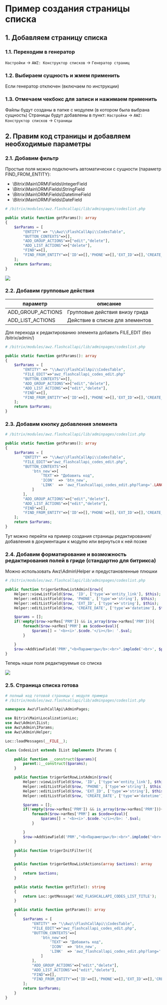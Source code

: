# Пример создания страницы списка

<!-- ex1-start -->

## 1. Добавляем страницу списка

### 1.1. Переходим в генератор

`Настройки` -> `AWZ: Конструктор списков` -> `Генератор страниц`

### 1.2. Выбираем сущность и жмем применить

Если генератор отключен (включаем по инструкции)

### 1.3. Отмечаем чекбокс для записи и нажимаем применить

Файлы будут созданы в папке с модулем (в котором была выбрана сущность)
Страницы будут добавлены в пункт:
`Настройки` -> `AWZ: Конструктор списков` -> `Страницы`

## 2. Правим код страницы и добавляем необходимые параметры

### 2.1. Добавим фильтр

Простые поля можно подключить автоматически с сущности (параметр FIND_FROM_ENTITY):
* \Bitrix\Main\ORM\Fields\IntegerField
* \Bitrix\Main\ORM\Fields\StringField
* \Bitrix\Main\ORM\Fields\DatetimeField
* \Bitrix\Main\ORM\Fields\DateField

```php
# /bitrix/modules/awz.flashcallapi/lib/adminpages/codeslist.php

public static function getParams(): array
{
    $arParams = [
        "ENTITY" => "\\Awz\\FlashCallApi\\CodesTable",
        "BUTTON_CONTEXTS"=>[],
        "ADD_GROUP_ACTIONS"=>["edit","delete"],
        "ADD_LIST_ACTIONS"=>["delete"],
        "FIND"=>[],
        "FIND_FROM_ENTITY"=>['ID'=>[],'PHONE'=>[],'EXT_ID'=>[],'CREATE_DATE'=>[]]
    ];
    return $arParams;
}

```

![](https://zahalski.dev/images/modules/awz.admin/001.png)

### 2.2. Добавим групповые действия

| параметр           | описание |
|--------------------|--|
| ADD_GROUP_ACTIONS  | Групповые действия внизу грида |
| ADD_LIST_ACTIONS   | Действие в списке для элементов |

Для перехода к редактированию элемента добавить FILE_EDIT (без /bitrix/admin/)

```php
# /bitrix/modules/awz.flashcallapi/lib/adminpages/codeslist.php 

public static function getParams(): array
{
    $arParams = [
        "ENTITY" => "\\Awz\\FlashCallApi\\CodesTable",
        "FILE_EDIT"=>"awz_flashcallapi_codes_edit.php"
        "BUTTON_CONTEXTS"=>[],
        "ADD_GROUP_ACTIONS"=>["edit","delete"],
        "ADD_LIST_ACTIONS"=>["edit","delete"],
        "FIND"=>[],
        "FIND_FROM_ENTITY"=>['ID'=>[],'PHONE'=>[],'EXT_ID'=>[],'CREATE_DATE'=>[]]
    ];
    return $arParams;
}

```

### 2.3. Добавим кнопку добавления элемента

```php
# /bitrix/modules/awz.flashcallapi/lib/adminpages/codeslist.php 

public static function getParams(): array
{
    $arParams = [
        "ENTITY" => "\\Awz\\FlashCallApi\\CodesTable",
        "FILE_EDIT"=>"awz_flashcallapi_codes_edit.php",
        "BUTTON_CONTEXTS"=>[
            'btn_new'=>[
                'TEXT'=> "Добавить код",
                'ICON'	=> 'btn_new',
                'LINK'	=> 'awz_flashcallapi_codes_edit.php?lang='.LANGUAGE_ID
            ]
        ],
        "ADD_GROUP_ACTIONS"=>["edit","delete"],
        "ADD_LIST_ACTIONS"=>["edit","delete"],
        "FIND"=>[],
        "FIND_FROM_ENTITY"=>['ID'=>[],'PHONE'=>[],'EXT_ID'=>[],'CREATE_DATE'=>[]]
    ];
    return $arParams;
}

```

Тут можно перейти на пример создания страницы редактирования/добавления в документации к модулю или вернуться к ней позже

### 2.4. Добавим форматирование и возможность редактирования полей в гриде (стандартно для битрикса)

Можно использовать Awz\Admin\Helper и предустановленные плюшки

```php
# /bitrix/modules/awz.flashcallapi/lib/adminpages/codeslist.php 

public function trigerGetRowListAdmin($row){
    Helper::viewListField($row, 'ID', ['type'=>'entity_link'], $this);
    Helper::editListField($row, 'PHONE', ['type'=>'string'], $this);
    Helper::editListField($row, 'EXT_ID', ['type'=>'string'], $this);
    Helper::editListField($row, 'CREATE_DATE', ['type'=>'datetime'], $this);

    $params = [];
    if(!empty($row->arRes['PRM']) && is_array($row->arRes['PRM'])){
        foreach($row->arRes['PRM'] as $code=>$val){
            $params[] = '<b><i>'.$code.'</i></b>: '.$val;
        }

    }
    $row->AddViewField('PRM',"<b>Параметры</b>:<br>".implode('<br>', $params));
}

```

Теперь наши поля редактируемые со списка

![](https://zahalski.dev/images/modules/awz.admin/003.png)

### 2.5. Страница списка готова

```php
# полный код готовой страницы с модуля примера
# /bitrix/modules/awz.flashcallapi/lib/adminpages/codeslist.php 

namespace Awz\FlashCallApi\AdminPages;

use Bitrix\Main\Localization\Loc;
use Awz\Admin\IList;
use Awz\Admin\IParams;
use Awz\Admin\Helper;

Loc::loadMessages(__FILE__);

class CodesList extends IList implements IParams {

    public function __construct($params){
        parent::__construct($params);
    }

    public function trigerGetRowListAdmin($row){
        Helper::viewListField($row, 'ID', ['type'=>'entity_link'], $this);
        Helper::editListField($row, 'PHONE', ['type'=>'string'], $this);
        Helper::editListField($row, 'EXT_ID', ['type'=>'string'], $this);
        Helper::editListField($row, 'CREATE_DATE', ['type'=>'datetime'], $this);

        $params = [];
        if(!empty($row->arRes['PRM']) && is_array($row->arRes['PRM'])){
            foreach($row->arRes['PRM'] as $code=>$val){
                $params[] = '<b><i>'.$code.'</i></b>: '.$val;
            }

        }
        $row->AddViewField('PRM',"<b>Параметры</b>:<br>".implode('<br>', $params));
    }

    public function trigerInitFilter(){
    }

    public function trigerGetRowListActions(array $actions): array
    {
        return $actions;
    }

    public static function getTitle(): string
    {
        return Loc::getMessage('AWZ_FLASHCALLAPI_CODES_LIST_TITLE');
    }

    public static function getParams(): array
    {
        $arParams = [
            "ENTITY" => "\\Awz\\FlashCallApi\\CodesTable",
            "FILE_EDIT"=>"awz_flashcallapi_codes_edit.php",
            "BUTTON_CONTEXTS"=>[
                'btn_new'=>[
                    'TEXT'=> "Добавить код",
                    'ICON'	=> 'btn_new',
                    'LINK'	=> 'awz_flashcallapi_codes_edit.php?lang='.LANGUAGE_ID
                ]
            ],
            "ADD_GROUP_ACTIONS"=>["edit","delete"],
            "ADD_LIST_ACTIONS"=>["edit","delete"],
            "FIND"=>[],
            "FIND_FROM_ENTITY"=>['ID'=>[],'PHONE'=>[],'EXT_ID'=>[],'CREATE_DATE'=>[]]
        ];
        return $arParams;
    }
}

```

<!-- ex1-end -->